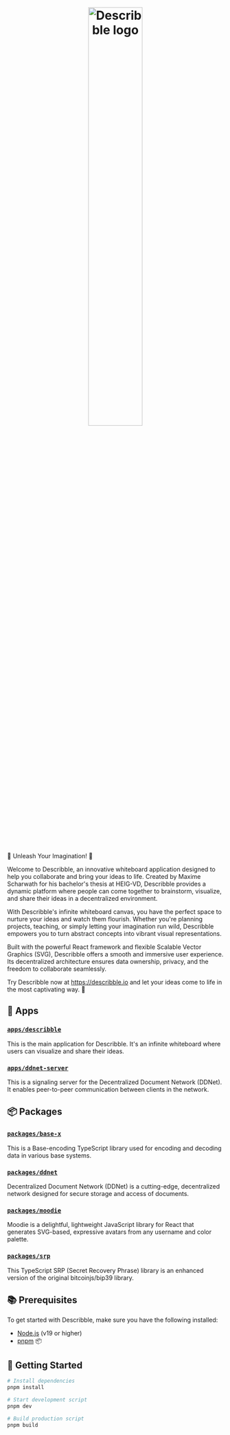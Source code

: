 <h1 align="center">
  <picture>
    <source media="(prefers-color-scheme: dark)" srcset="https://github.com/maxscharwath/Describble/assets/6887819/8448d056-b322-4cd5-951e-b388b2e06a46">
    <source media="(prefers-color-scheme: light)" srcset="https://github.com/maxscharwath/Describble/assets/6887819/e3868a47-4fef-419e-a3aa-782cff779d41">
    <img alt="Describble logo" width="50%" src="https://github.com/maxscharwath/Describble/assets/6887819/e3868a47-4fef-419e-a3aa-782cff779d41">
  </picture>
</h1>
🎨 Unleash Your Imagination! 🌟

Welcome to Describble,
an innovative whiteboard application designed to help you collaborate and bring your ideas to life.
Created by Maxime Scharwath for his bachelor's thesis at HEIG-VD,
Describble provides a dynamic platform where people can come together to brainstorm, visualize,
and share their ideas in a decentralized environment.

With Describble's infinite whiteboard canvas, you have the perfect space to nurture your ideas and watch them flourish.
Whether you're planning projects, teaching,
or simply letting your imagination run wild,
Describble empowers you to turn abstract concepts into vibrant visual representations.

Built with the powerful React framework and flexible Scalable Vector Graphics (SVG),
Describble offers a smooth and immersive user experience.
Its decentralized architecture ensures data ownership, privacy, and the freedom to collaborate seamlessly.

Try Describble now at https://describble.io and let your ideas come to life in the most captivating way. 🚀

## 🎨 Apps

### [`apps/describble`](./apps/describble)
This is the main application for Describble.
It's an infinite whiteboard where users can visualize and share their ideas.

### [`apps/ddnet-server`](./apps/ddnet-server)
This is a signaling server for the Decentralized Document Network (DDNet).
It enables peer-to-peer communication between clients in the network.

## 📦 Packages

### [`packages/base-x`](./packages/base-x)
This is a Base-encoding TypeScript library used for encoding and decoding data in various base systems.

### [`packages/ddnet`](./packages/ddnet)
Decentralized Document Network (DDNet) is a cutting-edge,
decentralized network designed for secure storage and access of documents.

### [`packages/moodie`](./packages/moodie)
Moodie is a delightful, lightweight JavaScript library for React that generates SVG-based,
expressive avatars from any username and color palette.

### [`packages/srp`](./packages/srp)
This TypeScript SRP (Secret Recovery Phrase) library is an enhanced version of the original bitcoinjs/bip39 library.

## 📚 Prerequisites

To get started with Describble, make sure you have the following installed:

- [Node.js](https://nodejs.org/en/download/) (v19 or higher)
- [pnpm](https://pnpm.io/installation) 📦

## 🚀 Getting Started

```bash
# Install dependencies
pnpm install

# Start development script
pnpm dev

# Build production script
pnpm build
```

